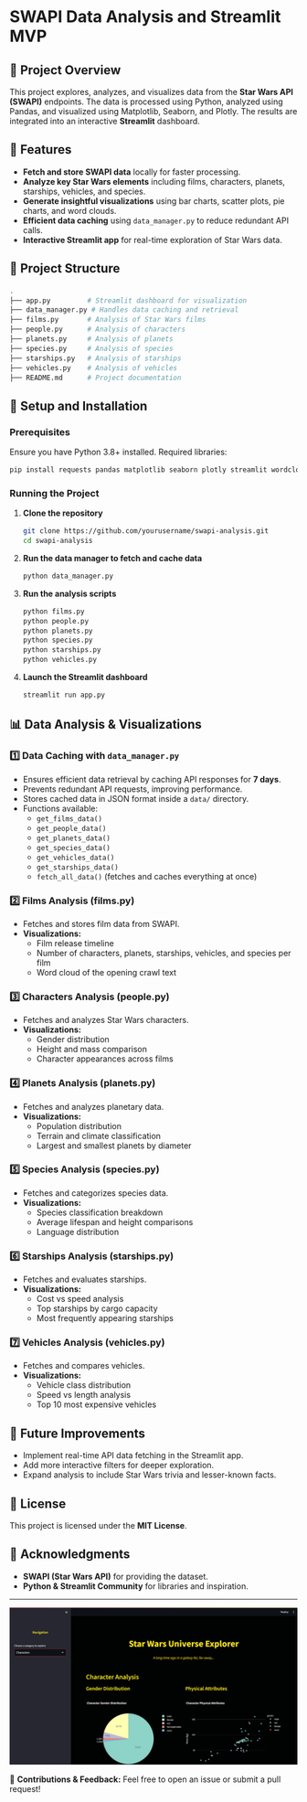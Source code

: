 # SWAPI Data Analysis and Streamlit MVP

## 📌 Project Overview

This project explores, analyzes, and visualizes data from the **Star Wars API (SWAPI)** endpoints. The data is processed using Python, analyzed using Pandas, and visualized using Matplotlib, Seaborn, and Plotly. The results are integrated into an interactive **Streamlit** dashboard.

## 🚀 Features

- **Fetch and store SWAPI data** locally for faster processing.
- **Analyze key Star Wars elements** including films, characters, planets, starships, vehicles, and species.
- **Generate insightful visualizations** using bar charts, scatter plots, pie charts, and word clouds.
- **Efficient data caching** using `data_manager.py` to reduce redundant API calls.
- **Interactive Streamlit app** for real-time exploration of Star Wars data.

## 📂 Project Structure

```bash
.
├── app.py         # Streamlit dashboard for visualization
├── data_manager.py # Handles data caching and retrieval
├── films.py       # Analysis of Star Wars films
├── people.py      # Analysis of characters
├── planets.py     # Analysis of planets
├── species.py     # Analysis of species
├── starships.py   # Analysis of starships
├── vehicles.py    # Analysis of vehicles
├── README.md      # Project documentation
```

## 🔧 Setup and Installation

### Prerequisites

Ensure you have Python 3.8+ installed. Required libraries:

```bash
pip install requests pandas matplotlib seaborn plotly streamlit wordcloud
```

### Running the Project

1. **Clone the repository**
   ```bash
   git clone https://github.com/yourusername/swapi-analysis.git
   cd swapi-analysis
   ```
2. **Run the data manager to fetch and cache data**
   ```bash
   python data_manager.py
   ```
3. **Run the analysis scripts**
   ```bash
   python films.py
   python people.py
   python planets.py
   python species.py
   python starships.py
   python vehicles.py
   ```
4. **Launch the Streamlit dashboard**
   ```bash
   streamlit run app.py
   ```

## 📊 Data Analysis & Visualizations

### **1️⃣ Data Caching with `data_manager.py`**

- Ensures efficient data retrieval by caching API responses for **7 days**.
- Prevents redundant API requests, improving performance.
- Stores cached data in JSON format inside a `data/` directory.
- Functions available:
  - `get_films_data()`
  - `get_people_data()`
  - `get_planets_data()`
  - `get_species_data()`
  - `get_vehicles_data()`
  - `get_starships_data()`
  - `fetch_all_data()` (fetches and caches everything at once)

### **2️⃣ Films Analysis (films.py)**

- Fetches and stores film data from SWAPI.
- **Visualizations:**
  - Film release timeline
  - Number of characters, planets, starships, vehicles, and species per film
  - Word cloud of the opening crawl text

### **3️⃣ Characters Analysis (people.py)**

- Fetches and analyzes Star Wars characters.
- **Visualizations:**
  - Gender distribution
  - Height and mass comparison
  - Character appearances across films

### **4️⃣ Planets Analysis (planets.py)**

- Fetches and analyzes planetary data.
- **Visualizations:**
  - Population distribution
  - Terrain and climate classification
  - Largest and smallest planets by diameter

### **5️⃣ Species Analysis (species.py)**

- Fetches and categorizes species data.
- **Visualizations:**
  - Species classification breakdown
  - Average lifespan and height comparisons
  - Language distribution

### **6️⃣ Starships Analysis (starships.py)**

- Fetches and evaluates starships.
- **Visualizations:**
  - Cost vs speed analysis
  - Top starships by cargo capacity
  - Most frequently appearing starships

### **7️⃣ Vehicles Analysis (vehicles.py)**

- Fetches and compares vehicles.
- **Visualizations:**
  - Vehicle class distribution
  - Speed vs length analysis
  - Top 10 most expensive vehicles

## 🎯 Future Improvements

- Implement real-time API data fetching in the Streamlit app.
- Add more interactive filters for deeper exploration.
- Expand analysis to include Star Wars trivia and lesser-known facts.

## 📝 License

This project is licensed under the **MIT License**.

## 🙌 Acknowledgments

- **SWAPI (Star Wars API)** for providing the dataset.
- **Python & Streamlit Community** for libraries and inspiration.

---

![img alt](https://github.com/VulcanWhale/SWAPI-data-analysis/blob/eb59a55def3fbf718233ef6e64aa1b48ce585078/characters.png)

📌 **Contributions & Feedback:** Feel free to open an issue or submit a pull request!
